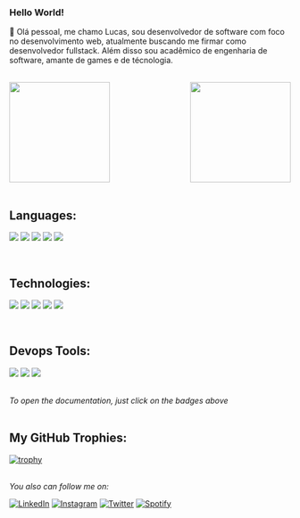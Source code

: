 ### Hello World!

:wave: Olá pessoal, me chamo Lucas, sou desenvolvedor de software com foco no desenvolvimento web, atualmente buscando me firmar como desenvolvedor fullstack. Além disso sou acadêmico de engenharia de software, amante de games e de técnologia.

<br/>
<div>
  
  <img  height="180em" src="https://github-readme-stats.vercel.app/api?username=LucasFrts&show_icons=true&theme=github_dark&include_all_commits=true&count_private=true"/>
  <img align="right" height="180em" src="https://github-readme-stats.vercel.app/api/top-langs/?username=LucasFrts&layout=compact&langs_count=16&theme=github_dark"/>
</div>
<br>




<h2><strong>Languages:</strong></h2>
<div height="180em" >

<a href="https://docs.python.org/3/" target="_blank"><img src="https://img.shields.io/badge/-Python-000?&logo=Python"><img></a>
<a href="https://developer.mozilla.org/en-US/docs/Web/JavaScript"  target="_blank"><img src="https://img.shields.io/badge/-JavaScript-000?&logo=JavaScript"><img></a>
<a href="https://www.php.net/docs.php" target="_blank"><img src="https://img.shields.io/badge/-PHP-000?&logo=PHP"><img></a>
<a href="https://www.w3schools.com/sql/" target="_blank"><img src="https://img.shields.io/badge/-SQL-000?&logo=MySQL"><img></a>
<a href="https://docs.python.org/3/" target="_blank"><img src="https://img.shields.io/badge/-Java-000?&logo=java"><img></a>
</div>
<br/>


<h2><strong>Technologies:</strong></h2>

<div height="180em">

<a href="https://laravel.com/docs/7.x" target="_blank"><img src="https://img.shields.io/badge/-Laravel-000?&logo=Laravel"><img></a>
<a href="https://nodejs.org/docs/latest-v17.x/api/" target="_blank"><img src="https://img.shields.io/badge/-Node.js-000?&logo=node.js"><img></a>
<a href="https://beta.reactjs.org/learn" target="_blank"><img src="https://img.shields.io/badge/-React-000?&logo=React"><img></a>
<a href="https://v2.vuejs.org/v2/guide/" target="_blank"><img src="https://img.shields.io/badge/-Vue-000?&logo=Vue.Js"><img></a>
<a href="https://flask.palletsprojects.com/en/2.2.x/" target="_blank"><img src="https://img.shields.io/badge/-Flask-000?&logo=Flask"><img></a>

</div>
<br/>
<h2><strong>Devops Tools:</strong></h2>

<div height="180em">

<a href="https://docs.docker.com/" target="_blank"><img src="https://img.shields.io/badge/-Docker-000?&logo=Docker"><img></a>
<a href="https://git-scm.com/doc" target="_blank"><img src="https://img.shields.io/badge/-Git-000?&logo=Git"><img></a>
<a href="https://docs.gitlab.com/" target="_blank"><img src="https://img.shields.io/badge/-Gitlab-000?&logo=Gitlab"><img></a>

</div>
<br/>
<i>To open the documentation, just click on the badges above</i><br>
<br/>

<h2><strong>My GitHub Trophies:</strong></h2>

[![trophy](https://github-profile-trophy.vercel.app/?username=LucasFrts&theme=nord&column=7)](https://github.com/ryo-ma/github-profile-trophy)

<br/>
<i>You also can follow me on:</i><br>

<a href="https://www.linkedin.com/in/freitas-luk18/" target="_blank"><img src="https://img.shields.io/badge/LinkedIn-%230077B5.svg?&style=flat-square&logo=linkedin&logoColor=white" alt="LinkedIn"></a>
<a href="https://www.instagram.com/insideyourbrainn/?next=%2F" target="_blank"><img src="https://img.shields.io/badge/Instagram-%23E4405F.svg?&style=flat-square&logo=instagram&logoColor=white" alt="Instagram"></a>
<a href="https://twitter.com/lnsideyourbrain" target="_blank"><img src="https://img.shields.io/badge/Twitter-%231DA1F2.svg?&style=flat-square&logo=twitter&logoColor=white" alt="Twitter"></a>
<a href="https://open.spotify.com/user/31biuftv4mz35tnkvvm37bwqps7y?si=1aff79ac76094b2c" target="_blank"><img src="https://img.shields.io/badge/Spotify-%231ED760.svg?&style=flat-square&logo=spotify&logoColor=white" alt="Spotify"></a>


